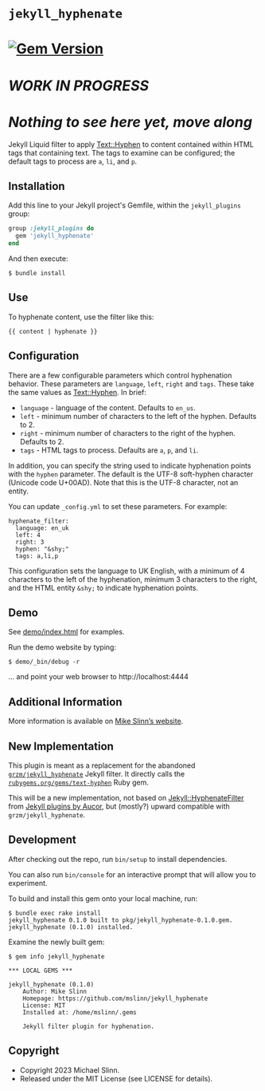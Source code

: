 # `jekyll_hyphenate`
[![Gem Version](https://badge.fury.io/rb/jekyll_hyphenate.svg)](https://badge.fury.io/rb/jekyll_hyphenate)
===========

# *WORK IN PROGRESS*
# *Nothing to see here yet, move along*

Jekyll Liquid filter to apply [Text::Hyphen][] to content
contained within HTML tags that containing text.
The tags to examine can be configured;
the default tags to process are `a`, `li`, and `p`.

## Installation

Add this line to your Jekyll project's Gemfile, within the `jekyll_plugins` group:

```ruby
group :jekyll_plugins do
  gem 'jekyll_hyphenate'
end
```

And then execute:

    $ bundle install


## Use

To hyphenate content, use the filter like this:

    {{ content | hyphenate }}


## Configuration

There are a few configurable parameters which control hyphenation behavior.
These parameters are `language`, `left`, `right` and `tags`. These take the same
values as [Text::Hyphen][]. In brief:

 * `language` - language of the content. Defaults to `en_us`.
 * `left` - minimum number of characters to the left of the hyphen.
   Defaults to 2.
 * `right` - minimum number of characters to the right of the hyphen.
   Defaults to 2.
* `tags` - HTML tags to process. Defaults are `a`, `p`, and `li`.

In addition, you can specify the string used to indicate hyphenation points
with the `hyphen` parameter. The default is the UTF-8 soft-hyphen character
(Unicode code U+00AD). Note that this is the UTF-8 character, not an entity.

You can update `_config.yml` to set these parameters. For example:

    hyphenate_filter:
      language: en_uk
      left: 4
      right: 3
      hyphen: "&shy;"
      tags: a,li,p

This configuration sets the language to UK English, with a minimum of 4
characters to the left of the hyphenation, minimum 3 characters to the right,
and the HTML entity `&shy;` to indicate hyphenation points.


## Demo
[text::hyphen]: https://github.com/halostatue/text-hyphen

See [demo/index.html](demo/index.html) for examples.

Run the demo website by typing:
```shell
$ demo/_bin/debug -r
```
... and point your web browser to http://localhost:4444


## Additional Information
More information is available on
[Mike Slinn&rsquo;s website](https://www.mslinn.com/blog/2020/10/03/jekyll-plugins.html).


## New Implementation
This plugin is meant as a replacement for the abandoned [`grzm/jekyll_hyphenate`](http://github.com/grzm/jekyll_hyphenate) Jekyll filter.
It directly calls the [`rubygems.org/gems/text-hyphen`](https://rubygems.org/gems/text-hyphen) Ruby gem.

This will be a new implementation,
not based on [Jekyll::HyphenateFilter](https://github.com/aucor/jekyll-plugins/blob/master/hyphenate.rb) from [Jekyll plugins by Aucor](https://github.com/aucor/jekyll-plugins),
but (mostly?) upward compatible with `grzm/jekyll_hyphenate`.


## Development
After checking out the repo, run `bin/setup` to install dependencies.

You can also run `bin/console` for an interactive prompt that will allow you to experiment.


To build and install this gem onto your local machine, run:
```shell
$ bundle exec rake install
jekyll_hyphenate 0.1.0 built to pkg/jekyll_hyphenate-0.1.0.gem.
jekyll_hyphenate (0.1.0) installed.
```

Examine the newly built gem:
```shell
$ gem info jekyll_hyphenate

*** LOCAL GEMS ***

jekyll_hyphenate (0.1.0)
    Author: Mike Slinn
    Homepage: https://github.com/mslinn/jekyll_hyphenate
    License: MIT
    Installed at: /home/mslinn/.gems

    Jekyll filter plugin for hyphenation.
```


## Copyright

- Copyright 2023 Michael Slinn.
- Released under the MIT License (see LICENSE for details).
